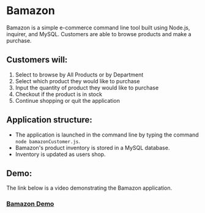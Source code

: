 # Bamazon
Bamazon is a simple e-commerce command line tool built using Node.js, inquirer, and MySQL. Customers are able to browse products and make a purchase.

## Customers will:
1. Select to browse by All Products or by Department
2. Select which product they would like to purchase
3. Input the quantity of product they would like to purchase
4. Checkout if the product is in stock
5. Continue shopping or quit the application

## Application structure:
* The application is launched in the command line by typing the command `node bamazonCustomer.js`.
* Bamazon's product inventory is stored in a MySQL database.
* Inventory is updated as users shop.

## Demo:
The link below is a video demonstrating the Bamazon application.
### [Bamazon Demo](https://drive.google.com/open?id=0B6PEVpK9j7ZVd0IwckNISnlWS3M)